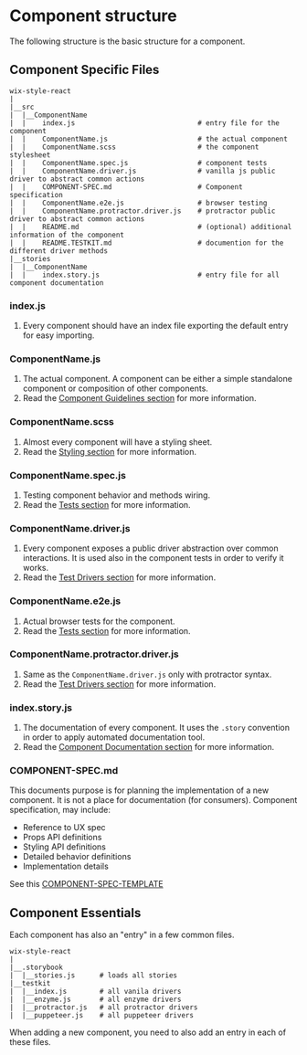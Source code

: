 # Component structure
The following structure is the basic structure for a component.

## Component Specific Files
```
wix-style-react
|
|__src
|  |__ComponentName
|  |    index.js                              # entry file for the component
|  |    ComponentName.js                      # the actual component
|  |    ComponentName.scss                    # the component stylesheet
|  |    ComponentName.spec.js                 # component tests
|  |    ComponentName.driver.js               # vanilla js public driver to abstract common actions
|  |    COMPONENT-SPEC.md                     # Component specification
|  |    ComponentName.e2e.js                  # browser testing
|  |    ComponentName.protractor.driver.js    # protractor public driver to abstract common actions
|  |    README.md                             # (optional) additional information of the component
|  |    README.TESTKIT.md                     # documention for the different driver methods
|__stories
|  |__ComponentName
|  |    index.story.js                        # entry file for all component documentation
```


### index.js
1. Every component should have an index file  exporting the default entry for easy importing.

### ComponentName.js
1. The actual component. A component can be either a simple standalone component or composition of other components.
1. Read the [Component Guidelines section](./COMPONENT_GUIDELINES.md) for more information.

### ComponentName.scss
1. Almost every component will have a styling sheet.
1. Read the [Styling section](./STYLING.md) for more information.

### ComponentName.spec.js
1. Testing component behavior and methods wiring.
1. Read the [Tests section](./TESTING.md) for more information.

### ComponentName.driver.js
1. Every component exposes a public driver abstraction over common interactions. It is used also in the component tests in order to verify it works.
1. Read the [Test Drivers section](./TEST_DRIVERS.md) for more information.

### ComponentName.e2e.js
1. Actual browser tests for the component.
1. Read the [Tests section](./TESTING.md) for more information.

### ComponentName.protractor.driver.js
1. Same as the `ComponentName.driver.js` only with protractor syntax.
1. Read the [Test Drivers section](./TEST_DRIVERS.md) for more information.

### index.story.js
1. The documentation of every component. It uses the `.story` convention in order to apply automated documentation tool.
1. Read the [Component Documentation section](./DOCUMENTING_COMPONENTS.md) for more information.

### COMPONENT-SPEC.md

This documents purpose is for planning the implementation of a new component.
It is not a place for documentation (for consumers).
Component specification, may include:

- Reference to UX spec
- Props API definitions
- Styling API definitions
- Detailed behavior definitions
- Implementation details

See this [COMPONENT-SPEC-TEMPLATE](./COMPONENT-SPEC-EXAMPLE.md)

## Component Essentials
Each component has also an "entry" in a few common files.
```
wix-style-react
|
|__.storybook
|  |__stories.js      # loads all stories 
|__testkit
|  |__index.js        # all vanila drivers
|  |__enzyme.js       # all enzyme drivers
|  |__protractor.js   # all protractor drivers 
|  |__puppeteer.js    # all puppeteer drivers
```

When adding a new component, you need to also add an entry in each of these files.
